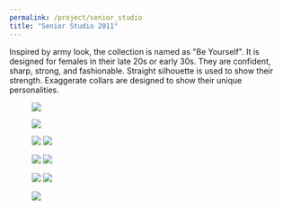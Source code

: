 ```yaml
---
permalink: /project/senior_studio
title: "Senior Studio 2011"
---
```

Inspired by army look, the collection is named as "Be Yourself". It is designed for females in their late 20s or early 30s. They are confident, sharp, strong, and fashionable. Straight silhouette is used to show their strength. Exaggerate collars are designed to show their unique personalities. 
<figure>
  <a href="https://sxia2.github.io/projects_data/senior_studio/inspiration.jpg"><img src="https://sxia2.github.io/projects_data/senior_studio/inspiration.jpg"></a>
</figure>
<figure>
  <a href="https://sxia2.github.io/projects_data/senior_studio/ss-sketch.png"><img src="https://sxia2.github.io/projects_data/senior_studio/ss-sketch.png"></a>
</figure>
<figure class="half">
  <a href="https://sxia2.github.io/projects_data/senior_studio/s1-01.jpg"><img src="https://sxia2.github.io/projects_data/senior_studio/s1-01.jpg"></a>
  <a href="https://sxia2.github.io/projects_data/senior_studio/s2-01.jpg"><img src="https://sxia2.github.io/projects_data/senior_studio/s2-01.jpg"></a>
</figure>
<figure class="half">
  <a href="https://sxia2.github.io/projects_data/senior_studio/s3-01.jpg"><img src="https://sxia2.github.io/projects_data/senior_studio/s3-01.jpg"></a>
  <a href="https://sxia2.github.io/projects_data/senior_studio/s4-01.jpg"><img src="https://sxia2.github.io/projects_data/senior_studio/s4-01.jpg"></a>
</figure>
<figure class="half">
  <a href="https://sxia2.github.io/projects_data/senior_studio/d10.JPG"><img src="https://sxia2.github.io/projects_data/senior_studio/d10.JPG"></a>
  <a href="https://sxia2.github.io/projects_data/senior_studio/d20.JPG"><img src="https://sxia2.github.io/projects_data/senior_studio/d20.JPG"></a>
</figure>
<figure>
  <a href="https://sxia2.github.io/projects_data/senior_studio/d30.JPG"><img src="https://sxia2.github.io/projects_data/senior_studio/d30.JPG"></a>
</figure>